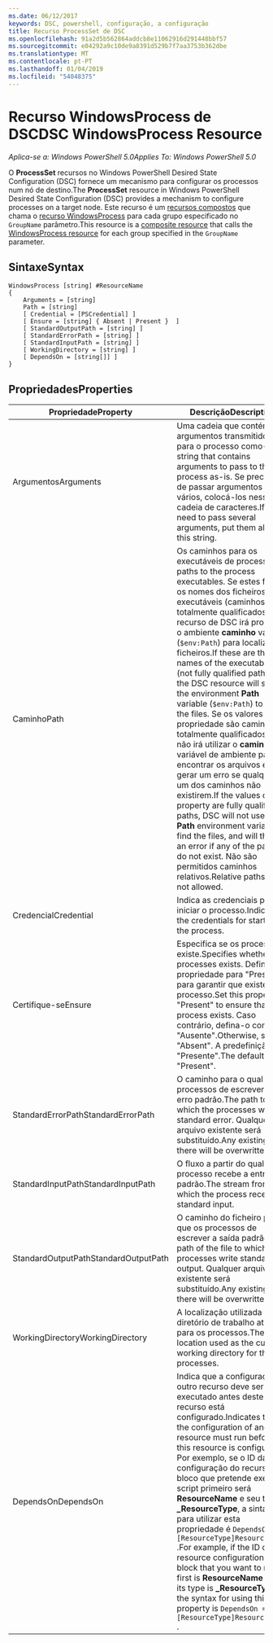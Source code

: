 ```yaml
---
ms.date: 06/12/2017
keywords: DSC, powershell, configuração, a configuração
title: Recurso ProcessSet de DSC
ms.openlocfilehash: 91a2d5b562864addcb8e11062916d291448bbf57
ms.sourcegitcommit: e04292a9c10de9a8391d529b7f7aa3753b362dbe
ms.translationtype: MT
ms.contentlocale: pt-PT
ms.lasthandoff: 01/04/2019
ms.locfileid: "54048375"
---
```

# <a name="dsc-windowsprocess-resource"></a><span data-ttu-id="05261-103">Recurso WindowsProcess de DSC</span><span class="sxs-lookup"><span data-stu-id="05261-103">DSC WindowsProcess Resource</span></span>

<span data-ttu-id="05261-104">_Aplica-se a: Windows PowerShell 5.0_</span><span class="sxs-lookup"><span data-stu-id="05261-104">_Applies To: Windows PowerShell 5.0_</span></span>

<span data-ttu-id="05261-105">O **ProcessSet** recursos no Windows PowerShell Desired State Configuration (DSC) fornece um mecanismo para configurar os processos num nó de destino.</span><span class="sxs-lookup"><span data-stu-id="05261-105">The **ProcessSet** resource in Windows PowerShell Desired State Configuration (DSC) provides a mechanism to configure processes on a target node.</span></span> <span data-ttu-id="05261-106">Este recurso é um [recursos compostos](../../../resources/authoringResourceComposite.md) que chama o [recurso WindowsProcess](windowsProcessResource.md) para cada grupo especificado no `GroupName` parâmetro.</span><span class="sxs-lookup"><span data-stu-id="05261-106">This resource is a [composite resource](../../../resources/authoringResourceComposite.md) that calls the [WindowsProcess resource](windowsProcessResource.md) for each group specified in the `GroupName` parameter.</span></span>

## <a name="syntax"></a><span data-ttu-id="05261-107">Sintaxe</span><span class="sxs-lookup"><span data-stu-id="05261-107">Syntax</span></span>

```
WindowsProcess [string] #ResourceName
{
    Arguments = [string]
    Path = [string]
    [ Credential = [PSCredential] ]
    [ Ensure = [string] { Absent | Present }  ]
    [ StandardOutputPath = [string] ]
    [ StandardErrorPath = [string] ]
    [ StandardInputPath = [string] ]
    [ WorkingDirectory = [string] ]
    [ DependsOn = [string[]] ]
}
```

## <a name="properties"></a><span data-ttu-id="05261-108">Propriedades</span><span class="sxs-lookup"><span data-stu-id="05261-108">Properties</span></span>

| <span data-ttu-id="05261-109">Propriedade</span><span class="sxs-lookup"><span data-stu-id="05261-109">Property</span></span> | <span data-ttu-id="05261-110">Descrição</span><span class="sxs-lookup"><span data-stu-id="05261-110">Description</span></span> |
| --- | --- |
| <span data-ttu-id="05261-111">Argumentos</span><span class="sxs-lookup"><span data-stu-id="05261-111">Arguments</span></span>| <span data-ttu-id="05261-112">Uma cadeia que contém os argumentos transmitidos para o processo como-é.</span><span class="sxs-lookup"><span data-stu-id="05261-112">A string that contains arguments to pass to the process as-is.</span></span> <span data-ttu-id="05261-113">Se precisar de passar argumentos vários, colocá-los nessa cadeia de caracteres.</span><span class="sxs-lookup"><span data-stu-id="05261-113">If you need to pass several arguments, put them all in this string.</span></span>|
| <span data-ttu-id="05261-114">Caminho</span><span class="sxs-lookup"><span data-stu-id="05261-114">Path</span></span>| <span data-ttu-id="05261-115">Os caminhos para os executáveis de processo.</span><span class="sxs-lookup"><span data-stu-id="05261-115">The paths to the process executables.</span></span> <span data-ttu-id="05261-116">Se estes forem os nomes dos ficheiros executáveis (caminhos totalmente qualificados), o recurso de DSC irá procurar o ambiente **caminho** variável (`$env:Path`) para localizar os ficheiros.</span><span class="sxs-lookup"><span data-stu-id="05261-116">If these are the names of the executable files (not fully qualified paths), the DSC resource will search the environment **Path** variable (`$env:Path`) to find the files.</span></span> <span data-ttu-id="05261-117">Se os valores dessa propriedade são caminhos totalmente qualificados, DSC não irá utilizar o **caminho** variável de ambiente para encontrar os arquivos e irá gerar um erro se qualquer um dos caminhos não existirem.</span><span class="sxs-lookup"><span data-stu-id="05261-117">If the values of this property are fully qualified paths, DSC will not use the **Path** environment variable to find the files, and will throw an error if any of the paths do not exist.</span></span> <span data-ttu-id="05261-118">Não são permitidos caminhos relativos.</span><span class="sxs-lookup"><span data-stu-id="05261-118">Relative paths are not allowed.</span></span>|
| <span data-ttu-id="05261-119">Credencial</span><span class="sxs-lookup"><span data-stu-id="05261-119">Credential</span></span>| <span data-ttu-id="05261-120">Indica as credenciais para iniciar o processo.</span><span class="sxs-lookup"><span data-stu-id="05261-120">Indicates the credentials for starting the process.</span></span>|
| <span data-ttu-id="05261-121">Certifique-se</span><span class="sxs-lookup"><span data-stu-id="05261-121">Ensure</span></span>| <span data-ttu-id="05261-122">Especifica se os processos existe.</span><span class="sxs-lookup"><span data-stu-id="05261-122">Specifies whether the processes exists.</span></span> <span data-ttu-id="05261-123">Defina esta propriedade para "Presente" para garantir que existe o processo.</span><span class="sxs-lookup"><span data-stu-id="05261-123">Set this property to "Present" to ensure that the process exists.</span></span> <span data-ttu-id="05261-124">Caso contrário, defina-o como "Ausente".</span><span class="sxs-lookup"><span data-stu-id="05261-124">Otherwise, set it to "Absent".</span></span> <span data-ttu-id="05261-125">A predefinição é "Presente".</span><span class="sxs-lookup"><span data-stu-id="05261-125">The default is "Present".</span></span>|
| <span data-ttu-id="05261-126">StandardErrorPath</span><span class="sxs-lookup"><span data-stu-id="05261-126">StandardErrorPath</span></span>| <span data-ttu-id="05261-127">O caminho para o qual os processos de escrever o erro padrão.</span><span class="sxs-lookup"><span data-stu-id="05261-127">The path to which the processes write standard error.</span></span> <span data-ttu-id="05261-128">Qualquer arquivo existente será substituído.</span><span class="sxs-lookup"><span data-stu-id="05261-128">Any existing file there will be overwritten.</span></span>|
| <span data-ttu-id="05261-129">StandardInputPath</span><span class="sxs-lookup"><span data-stu-id="05261-129">StandardInputPath</span></span>| <span data-ttu-id="05261-130">O fluxo a partir do qual o processo recebe a entrada padrão.</span><span class="sxs-lookup"><span data-stu-id="05261-130">The stream from which the process receives standard input.</span></span>|
| <span data-ttu-id="05261-131">StandardOutputPath</span><span class="sxs-lookup"><span data-stu-id="05261-131">StandardOutputPath</span></span>| <span data-ttu-id="05261-132">O caminho do ficheiro para que os processos de escrever a saída padrão.</span><span class="sxs-lookup"><span data-stu-id="05261-132">The path of the file to which the processes write standard output.</span></span> <span data-ttu-id="05261-133">Qualquer arquivo existente será substituído.</span><span class="sxs-lookup"><span data-stu-id="05261-133">Any existing file there will be overwritten.</span></span>|
| <span data-ttu-id="05261-134">WorkingDirectory</span><span class="sxs-lookup"><span data-stu-id="05261-134">WorkingDirectory</span></span>| <span data-ttu-id="05261-135">A localização utilizada como diretório de trabalho atual para os processos.</span><span class="sxs-lookup"><span data-stu-id="05261-135">The location used as the current working directory for the processes.</span></span>|
| <span data-ttu-id="05261-136">DependsOn</span><span class="sxs-lookup"><span data-stu-id="05261-136">DependsOn</span></span> | <span data-ttu-id="05261-137">Indica que a configuração de outro recurso deve ser executado antes deste recurso está configurado.</span><span class="sxs-lookup"><span data-stu-id="05261-137">Indicates that the configuration of another resource must run before this resource is configured.</span></span> <span data-ttu-id="05261-138">Por exemplo, se o ID da configuração do recurso do bloco que pretende executar script primeiro será **ResourceName** e seu tipo é **_ResourceType**, a sintaxe para utilizar esta propriedade é `DependsOn = "[ResourceType]ResourceName"` .</span><span class="sxs-lookup"><span data-stu-id="05261-138">For example, if the ID of the resource configuration script block that you want to run first is **ResourceName** and its type is **_ResourceType**, the syntax for using this property is `DependsOn = "[ResourceType]ResourceName"` .</span></span>|
